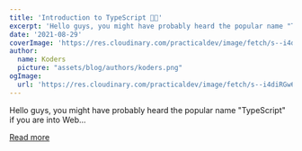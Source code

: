 ```yaml
---
title: 'Introduction to TypeScript 👩‍💻'
excerpt: 'Hello guys, you might have probably heard the popular name "TypeScript" if you are into Web...'
date: '2021-08-29'
coverImage: 'https://res.cloudinary.com/practicaldev/image/fetch/s--i4diRGw6--/c_imagga_scale,f_auto,fl_progressive,h_420,q_auto,w_1000/https://dev-to-uploads.s3.amazonaws.com/uploads/articles/gao3acryrj14vrlx9h49.png'
author:
  name: Koders
  picture: "assets/blog/authors/koders.png"
ogImage:
  url: 'https://res.cloudinary.com/practicaldev/image/fetch/s--i4diRGw6--/c_imagga_scale,f_auto,fl_progressive,h_420,q_auto,w_1000/https://dev-to-uploads.s3.amazonaws.com/uploads/articles/gao3acryrj14vrlx9h49.png'
---
```


Hello guys, you might have probably heard the popular name "TypeScript" if you are into Web...

[Read more](https://dev.to/shaan71845/introduction-to-typescript-7lg)
